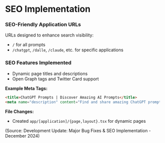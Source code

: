 # SEO Implementation

### SEO-Friendly Application URLs
URLs designed to enhance search visibility:
- `/` for all prompts
- `/chatgpt`, `/dalle`, `/claude`, etc. for specific applications

### SEO Features Implemented
- Dynamic page titles and descriptions
- Open Graph tags and Twitter Card support

**Example Meta Tags:**
```html
<title>ChatGPT Prompts | Discover Amazing AI Prompts</title>
<meta name="description" content="Find and share amazing ChatGPT prompts. Discover the best ChatGPT prompts created by the community." />
```

**File Changes:**
- Created `app/[application]/{page,layout}.tsx` for dynamic pages

(Source: Development Update: Major Bug Fixes & SEO Implementation - December 2024)